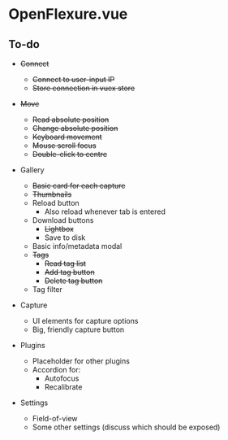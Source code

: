 # OpenFlexure.vue

## To-do
* ~~Connect~~
    * ~~Connect to user-input IP~~
    * ~~Store connection in vuex store~~

* ~~Move~~
    * ~~Read absolute position~~
    * ~~Change absolute position~~
    * ~~Keyboard movement~~
    * ~~Mouse scroll focus~~
    * ~~Double-click to centre~~

* Gallery
    * ~~Basic card for each capture~~
    * ~~Thumbnails~~
    * Reload button
        * Also reload whenever tab is entered
    * Download buttons
        * ~~Lightbox~~
        * Save to disk
    * Basic info/metadata modal
    * ~~Tags~~
        * ~~Read tag list~~
        * ~~Add tag button~~
        * ~~Delete tag button~~
    * Tag filter

* Capture
    * UI elements for capture options
    * Big, friendly capture button

* Plugins
    * Placeholder for other plugins
    * Accordion for:
        * Autofocus
        * Recalibrate

* Settings
    * Field-of-view
    * Some other settings (discuss which should be exposed)